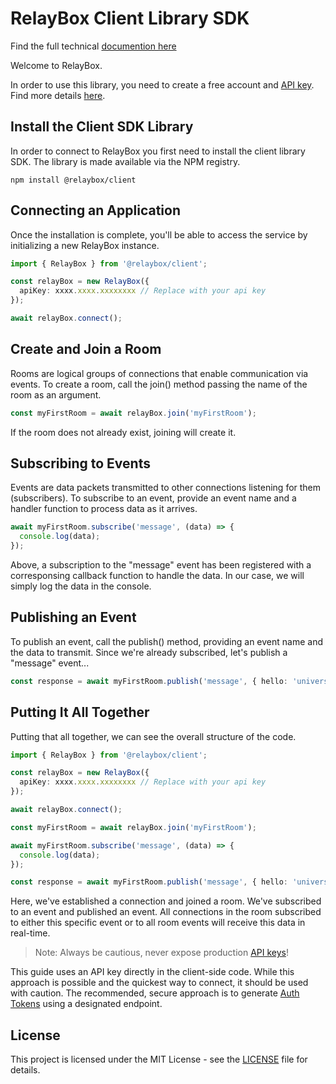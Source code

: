 # RelayBox Client Library SDK

Find the full technical [documention here](https://relaybox.net/docs/api-reference/relaybox-client)

Welcome to RelayBox.

In order to use this library, you need to create a free account and [API key](https://relaybox.net/docs/authentication/api-keys). Find more details [here](https://relaybox.net/docs/getting-started).

## Install the Client SDK Library

In order to connect to RelayBox you first need to install the client library SDK. The library is made available via the NPM registry.

```
npm install @relaybox/client
```

## Connecting an Application

Once the installation is complete, you'll be able to access the service by initializing a new RelayBox instance.

```typescript
import { RelayBox } from '@relaybox/client';

const relayBox = new RelayBox({
  apiKey: xxxx.xxxx.xxxxxxxx // Replace with your api key
});

await relayBox.connect();
```

## Create and Join a Room

Rooms are logical groups of connections that enable communication via events. To create a room, call the join() method passing the name of the room as an argument.

```typescript
const myFirstRoom = await relayBox.join('myFirstRoom');
```

If the room does not already exist, joining will create it.

## Subscribing to Events

Events are data packets transmitted to other connections listening for them (subscribers). To subscribe to an event, provide an event name and a handler function to process data as it arrives.

```typescript
await myFirstRoom.subscribe('message', (data) => {
  console.log(data);
});
```

Above, a subscription to the "message" event has been registered with a corresponsing callback function to handle the data. In our case, we will simply log the data in the console.

## Publishing an Event

To publish an event, call the publish() method, providing an event name and the data to transmit. Since we're already subscribed, let's publish a "message" event...

```typescript
const response = await myFirstRoom.publish('message', { hello: 'universe' });
```

## Putting It All Together

Putting that all together, we can see the overall structure of the code.

```typescript
import { RelayBox } from '@relaybox/client';

const relayBox = new RelayBox({
  apiKey: xxxx.xxxx.xxxxxxxx // Replace with your api key
});

await relayBox.connect();

const myFirstRoom = await relayBox.join('myFirstRoom');

await myFirstRoom.subscribe('message', (data) => {
  console.log(data);
});

const response = await myFirstRoom.publish('message', { hello: 'universe' });
```

Here, we've established a connection and joined a room. We've subscribed to an event and published an event. All connections in the room subscribed to either this specific event or to all room events will receive this data in real-time.

> Note: Always be cautious, never expose production [API keys](https://relaybox.net/docs/authentication/api-keys)!

This guide uses an API key directly in the client-side code. While this approach is possible and the quickest way to connect, it should be used with caution. The recommended, secure approach is to generate [Auth Tokens](https://relaybox.net/docs/authentication/auth-tokens) using a designated endpoint.

## License

This project is licensed under the MIT License - see the [LICENSE](LICENSE) file for details.
